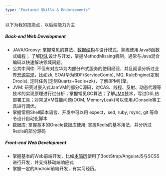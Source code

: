 ```yaml
---
type: "Featured Skills & Endorsements"
---
```


以下为我的技能点，以后端能力为主

##### Back-end Web Development
* JAVA/Groovy: 掌握常见的算法、[数据结构](http://www.jianshu.com/notebooks/625384/latest)与设计模式，熟练使用Java8函数式编程； 了解[DSL](http://www.jianshu.com/p/17266c5b8d1c)设计与开发，掌握MethodMissing机制，通常与Java混合编码以快速解决领域问题。
* 公共中间件: 不但有对应华为内部分布式服务的使用经验，并且阅读分析过业界[开源实现](http://www.jianshu.com/notebooks/6640901/latest)，比如zk, SOA(华为BDF/ServiceComb), MQ, RuleEngine(定制Drools), 定时任务(定制Quartz+Redis+zk)，了解BPM引擎。
* JVM: 研究过嵌入式JamVM的部分C源码，对CAS、线程、反射、动态代理等技术的实现原理进行过分析；掌握常见GC算法；了解[JMX](http://www.jianshu.com/p/a43f2990a29e)技术，写过DSL热部署工具；对常见VM性能问题(OOM, MemoryLeak)可以使用JConsole等工具进行调优。
* 掌握常用Shell脚本语言、开发中可以用 expect，sed, ruby, rsync, git 等命令设计自动化脚本
* 数据库: 掌握基本的Oracle数据库使用; 掌握Redis的基本用法，并分析过Redis的部分源码

##### Front-end Web Development
* 掌握基本的Web前端开发，比如[本简历](https://github.com/miao1007/miao1007.github.io)使用了BootStrap/AngularJS与SCSS进行开发，并支持移动端响应式
* 掌握一定的Android前端开发，有实习经历。

